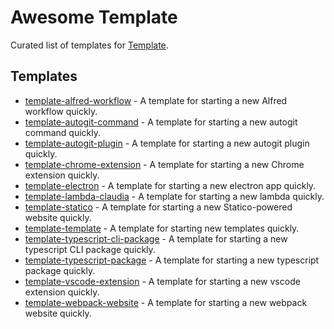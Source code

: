 
# Awesome Template

Curated list of templates for [Template](https://github.com/fabiospampinato/template).

## Templates

- [template-alfred-workflow](https://github.com/fabiospampinato/template-alfred-workflow) - A template for starting a new Alfred workflow quickly.
- [template-autogit-command](https://github.com/fabiospampinato/template-autogit-command) - A template for starting a new autogit command quickly.
- [template-autogit-plugin](https://github.com/fabiospampinato/template-autogit-plugin) - A template for starting a new autogit plugin quickly.
- [template-chrome-extension](https://github.com/fabiospampinato/template-chrome-extension) - A template for starting a new Chrome extension quickly.
- [template-electron](https://github.com/fabiospampinato/template-electron) - A template for starting a new electron app quickly.
- [template-lambda-claudia](https://github.com/fabiospampinato/template-lambda-claudia) - A template for starting a new lambda quickly.
- [template-statico](https://github.com/fabiospampinato/template-statico) - A template for starting a new Statico-powered website quickly.
- [template-template](https://github.com/fabiospampinato/template-template) - A template for starting new templates quickly.
- [template-typescript-cli-package](https://github.com/fabiospampinato/template-typescript-cli-package) - A template for starting a new typescript CLI package quickly.
- [template-typescript-package](https://github.com/fabiospampinato/template-typescript-package) - A template for starting a new typescript package quickly.
- [template-vscode-extension](https://github.com/fabiospampinato/template-vscode-extension) - A template for starting a new vscode extension quickly.
- [template-webpack-website](https://github.com/fabiospampinato/template-webpack-website) - A template for starting a new webpack website quickly.

